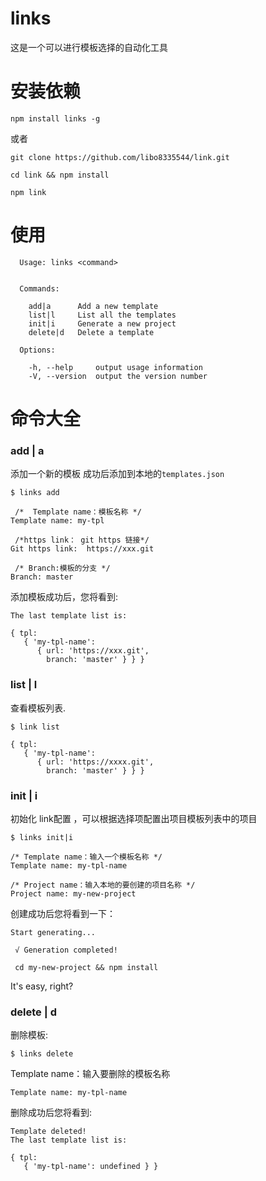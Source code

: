 

# links
这是一个可以进行模板选择的自动化工具

# 安装依赖
```
npm install links -g
```
或者
```
git clone https://github.com/libo8335544/link.git

cd link && npm install

npm link
```

# 使用
```
  Usage: links <command>


  Commands:

    add|a      Add a new template
    list|l     List all the templates
    init|i     Generate a new project
    delete|d   Delete a template

  Options:

    -h, --help     output usage information
    -V, --version  output the version number
```

# 命令大全
### add | a
添加一个新的模板 成功后添加到本地的`templates.json`
```
$ links add 
```
```
 /*  Template name：模板名称 */
Template name: my-tpl

 /*https link： git https 链接*/
Git https link:  https://xxx.git 

 /* Branch:模板的分支 */
Branch: master 
```
添加模板成功后，您将看到:
```
The last template list is:

{ tpl:
   { 'my-tpl-name':
      { url: 'https://xxx.git',
        branch: 'master' } } }
```

### list | l
查看模板列表.
```
$ link list

{ tpl:
   { 'my-tpl-name':
      { url: 'https://xxxx.git',
        branch: 'master' } } }
```

### init | i
初始化 link配置 ，可以根据选择项配置出项目模板列表中的项目
```
$ links init|i

/* Template name：输入一个模板名称 */
Template name: my-tpl-name

/* Project name：输入本地的要创建的项目名称 */
Project name: my-new-project
```
创建成功后您将看到一下：
```
Start generating...

 √ Generation completed!

 cd my-new-project && npm install
```
It's easy, right?

### delete | d
删除模板:
```
$ links delete
```
Template name：输入要删除的模板名称
```
Template name: my-tpl-name
```
删除成功后您将看到:
```
Template deleted!
The last template list is:

{ tpl:
   { 'my-tpl-name': undefined } }
```















